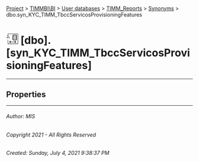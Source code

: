 #### 

[Project](../../../../index.md) > [TIMMBI\\BI](../../../index.md) > [User databases](../../index.md) > [TIMM_Reports](../index.md) > [Synonyms](Synonyms.md) > dbo.syn_KYC_TIMM_TbccServicosProvisioningFeatures

# ![Synonyms](../../../../Images/Synonym32.png) [dbo].[syn_KYC_TIMM_TbccServicosProvisioningFeatures]

---

## <a name="#properties"></a>Properties



---

###### Author:  MIS

###### Copyright 2021 - All Rights Reserved

###### Created: Sunday, July 4, 2021 9:38:37 PM

